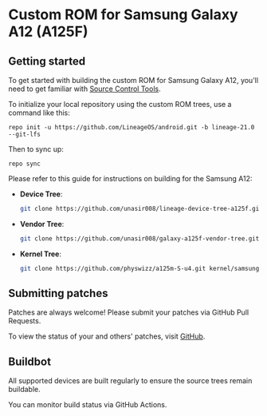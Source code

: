 
Custom ROM for Samsung Galaxy A12 (A125F)
=========================================

Getting started
---------------
To get started with building the custom ROM for Samsung Galaxy A12, you'll need to get familiar with [Source Control Tools](https://source.android.com/setup/develop).

To initialize your local repository using the custom ROM trees, use a command like this:
```
repo init -u https://github.com/LineageOS/android.git -b lineage-21.0 --git-lfs
```
Then to sync up:
```
repo sync
```
Please refer to this guide for instructions on building for the Samsung A12:

- **Device Tree**:  
  ```bash
  git clone https://github.com/unasir008/lineage-device-tree-a125f.git device/samsung/a12
  ```
  
- **Vendor Tree**:  
  ```bash
  git clone https://github.com/unasir008/galaxy-a125f-vendor-tree.git vendor/samsung/a12
  ```
  
- **Kernel Tree**:  
  ```bash
  git clone https://github.com/physwizz/a125m-S-u4.git kernel/samsung/a12
  ```

Submitting patches
------------------
Patches are always welcome! Please submit your patches via GitHub Pull Requests.

To view the status of your and others' patches, visit [GitHub](https://github.com/unasir008).

Buildbot
--------
All supported devices are built regularly to ensure the source trees remain buildable.

You can monitor build status via GitHub Actions.
